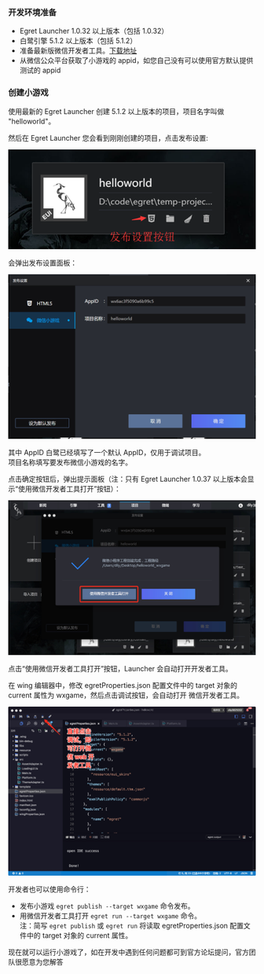 ﻿### 开发环境准备

* Egret Launcher 1.0.32 以上版本（包括 1.0.32）
* 白鹭引擎 5.1.2 以上版本（包括 5.1.2）
* 准备最新版微信开发者工具。[下载地址](https://mp.weixin.qq.com/debug/wxagame/dev/devtools/download.html?scene=21#wechat_redirect)
* 从微信公众平台获取了小游戏的 appid，如您自己没有可以使用官方默认提供测试的 appid

### 创建小游戏

使用最新的 Egret Launcher 创建 5.1.2 以上版本的项目，项目名字叫做 "helloworld"。

然后在 Egret Launcher 您会看到刚刚创建的项目，点击发布设置:

![](x08.png)

会弹出发布设置面板：

![](x13.png)

其中 AppID 白鹭已经填写了一个默认 AppID，仅用于调试项目。<br/>
项目名称填写要发布微信小游戏的名字。<br/>

点击确定按钮后，弹出提示面板（注：只有 Egret Launcher 1.0.37 以上版本会显示“使用微信开发者工具打开”按钮）：

![](x11.jpg)

点击“使用微信开发者工具打开”按钮，Launcher 会自动打开开发者工具。

在 wing 编辑器中，修改 egretProperties.json 配置文件中的 target 对象的 current 属性为 wxgame，然后点击调试按钮，会自动打开 微信开发者工具。

![](x12.jpg)


开发者也可以使用命令行：
  * 发布小游戏 ```egret publish --target wxgame``` 命令发布。
  * 用微信开发者工具打开 ```egret run --target wxgame``` 命令。<br/>
  注：简写 ```egret publish``` 或 ```egret run``` 将读取 egretProperties.json 配置文件中的 target 对象的 current 属性。

现在就可以运行小游戏了，如在开发中遇到任何问题都可到官方论坛提问，官方团队很愿意为您解答<br/>